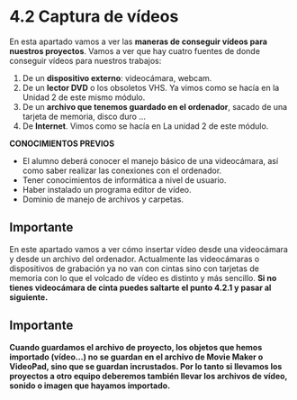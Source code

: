 # 4.2 Captura de vídeos

En esta apartado vamos a ver las **maneras de conseguir vídeos para nuestros proyectos**. Vamos a ver que hay cuatro fuentes de donde conseguir vídeos para nuestros trabajos:

1.  De un **dispositivo externo**: videocámara, webcam.
2.  De un **lector DVD** o los obsoletos VHS. Ya vimos como se hacía en la Unidad 2 de este mismo módulo.
3.  De un **archivo que tenemos guardado en el ordenador**, sacado de una tarjeta de memoria, disco duro ...
4.  De **Internet**. Vimos como se hacía en La unidad 2 de este módulo.

**CONOCIMIENTOS PREVIOS** 

*   El alumno deberá conocer el manejo básico de una videocámara, así como saber realizar las conexiones con el ordenador.
*   Tener conocimientos de informática a nivel de usuario.
*   Haber instalado un programa editor de vídeo.
*   Dominio de manejo de archivos y carpetas.

## Importante

En este apartado vamos a ver cómo insertar vídeo desde una videocámara y desde un archivo del ordenador. Actualmente las videocámaras o dispositivos de grabación ya no van con cintas sino con tarjetas de memoria con lo que el volcado de vídeo es distinto y más sencillo. **Si no tienes videocámara de cinta puedes saltarte el punto 4.2.1 y pasar al siguiente.**

## Importante

**Cuando guardamos el archivo de proyecto, los objetos que hemos importado (vídeo...) no se guardan en el archivo de Movie Maker o VideoPad, sino que se guardan incrustados. Por lo tanto si llevamos los proyectos a otro equipo deberemos también llevar los archivos de vídeo, sonido o imagen que hayamos importado.**

